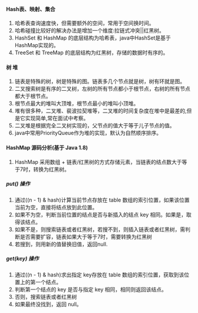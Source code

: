 
#### Hash表、映射、集合
1. 哈希表查询速度快，但需要额外的空间，常用于空间换时间。
1. 哈希碰撞比较好的解决办法是增加一个维度:拉链式冲突||红黑树。
1. HashSet 和 HashMap 的底层结构为哈希表，java中HashSet是基于HashMap实现的。
1. TreeSet 和 TreeMap 的底层结构为红黑树，存储的数据时有序的。


#### 树 堆
1. 链表是特殊的树，树是特殊的图。链表多几个节点就是树，树有环就是图。
1. 二叉搜索树是有序的二叉树，左树的所有节点都小于根节点，右树的所有节点都大于根节点。
1. 根节点最大的堆叫大顶堆，根节点最小的堆叫小顶堆。
1. 堆有很多种，二叉堆、裴波拉契堆等，二叉堆的时间复杂度在堆中是最差的,但是它实现简单,常在面试中考察。
1. 二叉堆是根据完全二叉树实现的，父节点的值大于等于儿子节点的值。
1. java中常用PriorityQueue作为堆的实现，默认为自然顺序排序。

#### HashMap 源码分析(基于 Java 1.8)

1. HashMap 采用数组 + 链表/红黑树的方式存储元素，当链表的结点数大于等于7时，转换为红黑树。
##### put() 操作
1. 通过((n - 1) & hash)计算当前节点存放在 table 数组的索引位置，如果该位置当前为空，直接将结点放到此位置。
1. 如果不为空，判断当前位置的结点是否与新插入的结点 key 相同。如果是，取得该结点。
1. 如果不是，则搜索链表或者红黑树，若搜不到，则插入链表或者红黑树，需判断是否需要扩容，链表如果大于等于7时，需要转换为红黑树
1. 若搜到，则用新的值替换旧值，返回null.


##### get(key) 操作
1. 通过((n - 1) & hash)求出指定 key存放在 table 数组的索引位置，获取到该位置上的第一个结点。
1. 判断第一个结点的 key 是否与指定 key 相同，相同则返回该结点。
1. 否则，搜索链表或者红黑树
1. 如果最终没找到，返回 null。